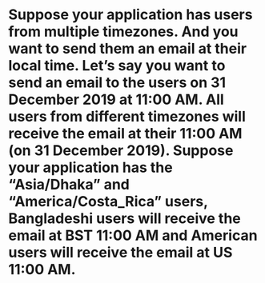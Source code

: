 # Suppose your application has users from multiple timezones. And you want to send them an email at their local time. Let’s say you want to send an email to the users on 31 December 2019 at 11:00 AM. All users from different timezones will receive the email at their 11:00 AM (on 31 December 2019). Suppose your application has the “Asia/Dhaka” and “America/Costa_Rica” users, Bangladeshi users will receive the email at BST 11:00 AM and American users will receive the email at US 11:00 AM. 
